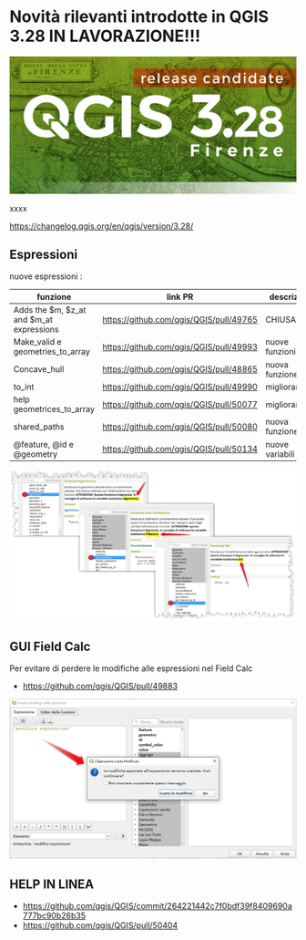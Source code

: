 # Novità rilevanti introdotte in QGIS 3.28 IN LAVORAZIONE!!!

[![](../img/splashscreen/splash_3_28rc.png)](../img/splashscreen/splash_3_28rc.png)

xxxx

<https://changelog.qgis.org/en/qgis/version/3.28/>

## Espressioni

nuove espressioni :

funzione              | link PR                                   | descrizione
----------------------|-------------------------------------------|------------
Adds the $m, $z_at and $m_at expressions | <https://github.com/qgis/QGIS/pull/49765> | CHIUSA!!!
Make_valid e geometries_to_array | <https://github.com/qgis/QGIS/pull/49993> | nuove funzioni
Concave_hull | <https://github.com/qgis/QGIS/pull/48865> | nuova funzione
to_int | <https://github.com/qgis/QGIS/pull/49990> | miglioramento
help geometrices_to_array | <https://github.com/qgis/QGIS/pull/50077> | miglioramento
shared_paths | <https://github.com/qgis/QGIS/pull/50080> | nuova funzione
@feature, @id e @geometry | <https://github.com/qgis/QGIS/pull/50134> | nuove variabili

[![](../img/novita_328/img_02.png)](../img/novita_328/img_02.png)


## GUI Field Calc

Per evitare di perdere le modifiche alle espressioni nel Field Calc

- <https://github.com/qgis/QGIS/pull/49883>

![](../img/novita_328/img_01.png)

## HELP IN LINEA

- <https://github.com/qgis/QGIS/commit/264221442c7f0bdf39f8409690a777bc90b26b35>
- <https://github.com/qgis/QGIS/pull/50404>
